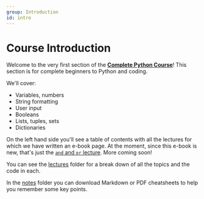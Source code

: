 ```yaml
---
group: Introduction
id: intro
---
```


# Course Introduction

Welcome to the very first section of the **[Complete Python Course](https://go.tecla.do/complete-python-sale)**! This section is for complete beginners to Python and coding.

We'll cover:

- Variables, numbers
- String formatting
- User input
- Booleans
- Lists, tuples, sets
- Dictionaries

On the left hand side you'll see a table of contents with all the lectures for which we have written an e-book page. At the moment, since this e-book is new, that's just the [`and` and `or` lecture](and_or/). More coming soon!

You can see the [lectures](https://github.com/tecladocode/complete-python-course/tree/master/course_contents/1_intro/lectures) folder for a break down of all the topics and the code in each.

In the [notes](https://github.com/tecladocode/complete-python-course/tree/master/course_contents/1_intro/notes) folder you can download Markdown or PDF cheatsheets to help you remember some key points.